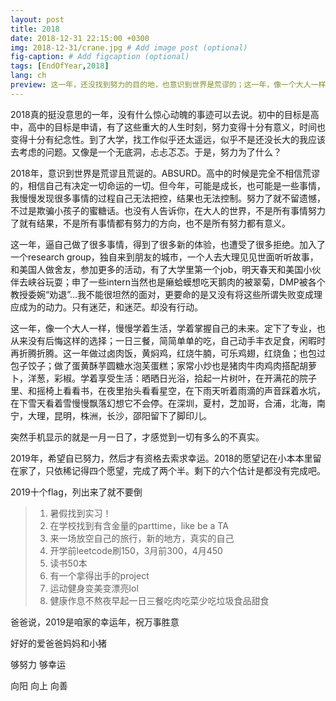 ```yaml
---
layout: post
title: 2018
date: 2018-12-31 22:15:00 +0300
img: 2018-12-31/crane.jpg # Add image post (optional)
fig-caption: # Add figcaption (optional)
tags: [EndOfYear,2018]
lang: ch
preview: 这一年，还没找到努力的目的地，也意识到世界是荒谬的；这一年，像一个大人一样，慢慢学着生活，学着掌握自己的未来。2019年，希望自己足够努力，然后才有资格去索求足够的幸运。
---
```


2018真的挺没意思的一年，没有什么惊心动魄的事迹可以去说。初中的目标是高中，高中的目标是申请，有了这些重大的人生时刻，努力变得十分有意义，时间也变得十分有纪念性。到了大学，找工作似乎还太遥远，似乎不是还没长大的我应该去考虑的问题。又像是一个无底洞，忐忐忑忑。于是，努力为了什么？

2018年，意识到世界是荒谬且荒诞的。ABSURD。高中的时候是完全不相信荒谬的，相信自己有决定一切命运的一切。但今年，可能是成长，也可能是一些事情，我慢慢发现很多事情的过程自己无法把控，结果也无法控制。努力了就不留遗憾，不过是欺骗小孩子的蜜糖话。也没有人告诉你，在大人的世界，不是所有事情努力了就有结果，不是所有事情都有努力的方向，也不是所有努力都有意义。

这一年，逼自己做了很多事情，得到了很多新的体验，也遭受了很多拒绝。加入了一个research group，独自来到朋友的城市，一个人去大理见见世面听听故事，和美国人做舍友，参加更多的活动，有了大学里第一个job，明天春天和美国小伙伴去峡谷玩耍；申了一些intern当然也是癞蛤蟆想吃天鹅肉的被翠菊，DMP被各个教授委婉“劝退”...我不能很坦然的面对，更要命的是又没有将这些所谓失败变成理应成为的动力。只有迷茫，和迷茫。却没有行动。

这一年，像一个大人一样，慢慢学着生活，学着掌握自己的未来。定下了专业，也从来没有后悔这样的选择；一日三餐，简简单单的吃，自己动手丰衣足食，闲暇时再折腾折腾。这一年做过卤肉饭，黄焖鸡，红烧牛腩，可乐鸡翅，红烧鱼；也包过包子饺子；做了蛋黄酥芋圆糖水泡芙蛋糕；家常小炒也是猪肉牛肉鸡肉搭配胡萝卜，洋葱，彩椒。学着享受生活：晒晒日光浴，拾起一片树叶，在开满花的院子里、和摇椅上看看书，在夜里抬头看看星空，在下雨天听着雨滴的声音踩着水坑，在下雪天看着雪慢慢飘落幻想它不会停。在深圳，夏村，芝加哥，合浦，北海，南宁，大理，昆明，株洲，长沙，邵阳留下了脚印儿。

突然手机显示的就是一月一日了，才感觉到一切有多么的不真实。

2019年，希望自已努力，然后才有资格去索求幸运。2018的愿望记在小本本里留在家了，只依稀记得四个愿望，完成了两个半。剩下的六个估计是都没有完成吧。

2019十个flag，列出来了就不要倒

> 1. 暑假找到实习！
> 2. 在学校找到有含金量的parttime，like be a TA
> 3. 来一场放空自己的旅行，新的地方，真实的自己
> 4. 开学前leetcode刷150，3月前300，4月450
> 5. 读书50本
> 6. 有一个拿得出手的project
> 7. 运动健身变美变漂亮lol
> 8. 健康作息不熬夜早起一日三餐吃肉吃菜少吃垃圾食品甜食

爸爸说，2019是咱家的幸运年，祝万事胜意

好好的爱爸爸妈妈和小猪

够努力 够幸运

向阳 向上 向善 

